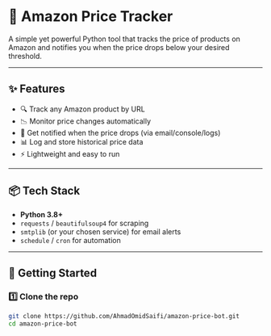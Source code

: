 # 🛒 Amazon Price Tracker

A simple yet powerful Python tool that tracks the price of products on Amazon and notifies you when the price drops below your desired threshold.  

---

## ✨ Features
- 🔍 Track any Amazon product by URL  
- 📉 Monitor price changes automatically  
- 📧 Get notified when the price drops (via email/console/logs)  
- 📊 Log and store historical price data  
- ⚡ Lightweight and easy to run  

---

## 📦 Tech Stack
- **Python 3.8+**  
- `requests` / `beautifulsoup4` for scraping  
- `smtplib` (or your chosen service) for email alerts  
- `schedule` / `cron` for automation  

---

## 🚀 Getting Started

### 1️⃣ Clone the repo
```bash
git clone https://github.com/AhmadOmidSaifi/amazon-price-bot.git
cd amazon-price-bot
